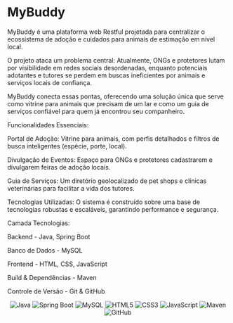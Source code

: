 # MyBuddy

MyBuddy é uma plataforma web Restful projetada para centralizar o ecossistema de adoção e cuidados para animais de estimação em nível local.

O projeto ataca um problema central: Atualmente, ONGs e protetores lutam por visibilidade em redes sociais desordenadas, enquanto potenciais adotantes e tutores se perdem em buscas ineficientes por animais e serviços locais de confiança.

MyBuddy conecta essas pontas, oferecendo uma solução única que serve como vitrine para animais que precisam de um lar e como um guia de serviços confiável para quem já encontrou seu companheiro.

Funcionalidades Essenciais:

Portal de Adoção: Vitrine para animais, com perfis detalhados e filtros de busca inteligentes (espécie, porte, local).

Divulgação de Eventos: Espaço para ONGs e protetores cadastrarem e divulgarem feiras de adoção locais.

Guia de Serviços: Um diretório geolocalizado de pet shops e clínicas veterinárias para facilitar a vida dos tutores.

Tecnologias Utilizadas:
O sistema é construído sobre uma base de tecnologias robustas e escaláveis, garantindo performance e segurança.

Camada	Tecnologias: 

Backend	- Java, Spring Boot

Banco de Dados -	MySQL

Frontend	- HTML, CSS, JavaScript

Build & Dependências -	Maven

Controle de Versão - Git & GitHub

<div align="center">
<img src="https://img.shields.io/badge/Java-007396?style=for-the-badge&logo=java&logoColor=white" alt="Java"/>
<img src="https://img.shields.io/badge/Spring-6DB33F?style=for-the-badge&logo=spring&logoColor=white" alt="Spring Boot"/>
<img src="https://img.shields.io/badge/MySQL-4479A1?style=for-the-badge&logo=mysql&logoColor=white" alt="MySQL"/>
<img src="https://img.shields.io/badge/HTML5-E34F26?style=for-the-badge&logo=html5&logoColor=white" alt="HTML5"/>
<img src="https://img.shields.io/badge/CSS3-1572B6?style=for-the-badge&logo=css3&logoColor=white" alt="CSS3"/>
<img src="https://img.shields.io/badge/JavaScript-F7DF1E?style=for-the-badge&logo=javascript&logoColor=black" alt="JavaScript"/>
<img src="https://img.shields.io/badge/Maven-C71A36?style=for-the-badge&logo=apache-maven&logoColor=white" alt="Maven"/>
<img src="https://img.shields.io/badge/GitHub-181717?style=for-the-badge&logo=github&logoColor=white" alt="GitHub"/>
</div>
